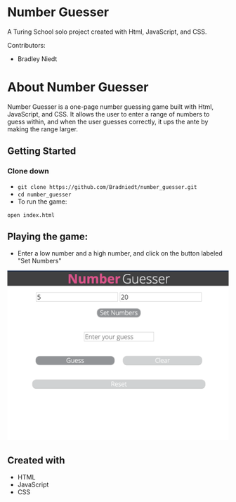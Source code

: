 # Number Guesser
A Turing School solo project created with Html, JavaScript, and CSS.


Contributors:
* Bradley Niedt


# About Number Guesser

Number Guesser is a one-page number guessing game built with Html, JavaScript, and CSS. It allows the user to enter a range of numbers to guess within, and when the user guesses correctly, it ups the ante by making the range larger.


## Getting Started

### Clone down

* `git clone https://github.com/Bradniedt/number_guesser.git`
* `cd number_guesser`
* To run the game:

```
open index.html
```


## Playing the game:

* Enter a low number and a high number, and click on the button labeled "Set Numbers"

![Enter range numbers](./images/one.png)


## Created with

* HTML
* JavaScript
* CSS
